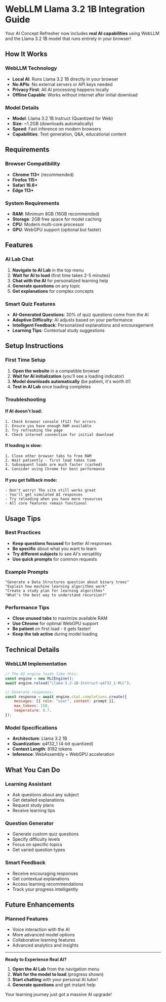 # WebLLM Llama 3.2 1B Integration Guide

Your AI Concept Refresher now includes **real AI capabilities** using WebLLM and the Llama 3.2 1B model that runs entirely in your browser!

## How It Works

### **WebLLM Technology**
- **Local AI**: Runs Llama 3.2 1B directly in your browser
- **No APIs**: No external servers or API keys needed
- **Privacy First**: All AI processing happens locally
- **Offline Capable**: Works without internet after initial download

### **Model Details**
- **Model**: Llama 3.2 1B Instruct (Quantized for Web)
- **Size**: ~1.2GB (downloads automatically)
- **Speed**: Fast inference on modern browsers
- **Capabilities**: Text generation, Q&A, educational content

## Requirements

### **Browser Compatibility**
- **Chrome 113+** (recommended)
- **Firefox 115+** 
- **Safari 16.6+**
- **Edge 113+**

### **System Requirements**
- **RAM**: Minimum 8GB (16GB recommended)
- **Storage**: 2GB free space for model caching
- **CPU**: Modern multi-core processor
- **GPU**: WebGPU support (optional but faster)

## Features

### **AI Lab Chat**
1. **Navigate to AI Lab** in the top menu
2. **Wait for AI to load** (first time takes 2-5 minutes)
3. **Chat with the AI** for personalized learning help
4. **Generate questions** on any topic
5. **Get explanations** for complex concepts

### **Smart Quiz Features**
- **AI-Generated Questions**: 30% of quiz questions come from the AI
- **Adaptive Difficulty**: AI adjusts based on your performance
- **Intelligent Feedback**: Personalized explanations and encouragement
- **Learning Tips**: Contextual study suggestions

## Setup Instructions

### **First Time Setup**
1. **Open the website** in a compatible browser
2. **Wait for AI initialization** (you'll see a loading indicator)
3. **Model downloads automatically** (be patient, it's worth it!)
4. **Test in AI Lab** once loading completes

### **Troubleshooting**

#### **If AI doesn't load:**
```
1. Check browser console (F12) for errors
2. Ensure you have enough RAM available
3. Try refreshing the page
4. Check internet connection for initial download
```

#### **If loading is slow:**
```
1. Close other browser tabs to free RAM
2. Wait patiently - first load takes time
3. Subsequent loads are much faster (cached)
4. Consider using Chrome for best performance
```

#### **If you get fallback mode:**
```
- Don't worry! The site still works great
- You'll get simulated AI responses
- Try reloading when you have more resources
- All core features remain functional
```

## Usage Tips

### **Best Practices**
- **Keep questions focused** for better AI responses
- **Be specific** about what you want to learn
- **Try different subjects** to see AI's versatility
- **Use quick prompts** for common requests

### **Example Prompts**
```
"Generate a Data Structures question about binary trees"
"Explain how machine learning algorithms work"
"Create a study plan for learning algorithms"
"What's the best way to understand recursion?"
```

### **Performance Tips**
- **Close unused tabs** to maximize available RAM
- **Use Chrome** for optimal WebGPU support
- **Be patient** on first load - it gets faster!
- **Keep the tab active** during model loading

## Technical Details

### **WebLLM Implementation**
```javascript
// The AI engine loads like this:
const engine = new MLCEngine();
await engine.reload("Llama-3.2-1B-Instruct-q4f32_1-MLC");

// Generate responses:
const response = await engine.chat.completions.create({
    messages: [{ role: "user", content: prompt }],
    max_tokens: 150,
    temperature: 0.7,
});
```

### **Model Specifications**
- **Architecture**: Llama 3.2 1B
- **Quantization**: q4f32_1 (4-bit quantized)
- **Context Length**: 8192 tokens
- **Inference**: WebAssembly + WebGPU acceleration

## What You Can Do

### **Learning Assistant**
- Ask questions about any subject
- Get detailed explanations
- Request study plans
- Receive learning tips

### **Question Generator**
- Generate custom quiz questions
- Specify difficulty levels
- Focus on specific topics
- Get varied question types

### **Smart Feedback**
- Receive encouraging responses
- Get contextual explanations
- Access learning recommendations
- Track your progress intelligently

## Future Enhancements

### **Planned Features**
- Voice interaction with the AI
- More advanced model options
- Collaborative learning features
- Advanced analytics and insights

---

**Ready to Experience Real AI?**

1. **Open the AI Lab** from the navigation menu
2. **Wait for the model to load** (progress shown)
3. **Start chatting** with your personal AI tutor!
4. **Generate questions** and get instant help

Your learning journey just got a massive AI upgrade!